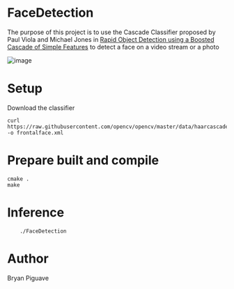 # FaceDetection

The purpose of this project is
to use the Cascade Classifier proposed by Paul Viola and Michael Jones 
in [Rapid Object Detection using a Boosted Cascade of Simple
Features](https://www.cs.cmu.edu/~efros/courses/LBMV07/Papers/viola-cvpr-01.pdf)
to detect a face on a video stream or a photo

![image](https://i.imgur.com/iUQSLm2.png)
# Setup

Download the classifier 

```
curl https://raw.githubusercontent.com/opencv/opencv/master/data/haarcascades/haarcascade_frontalface_default.xml -o frontalface.xml
```
# Prepare built and compile 

```
cmake .
make 
```

# Inference 

```
    ./FaceDetection
```

# Author 
Bryan Piguave